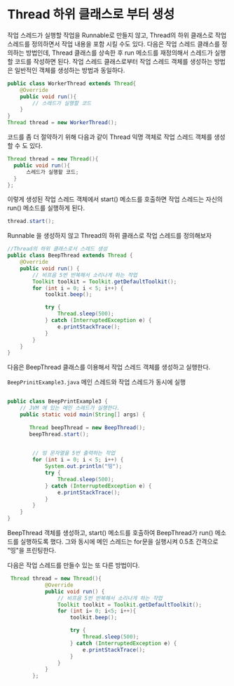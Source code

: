 # Thread 하위 클래스로 부터 생성

작업 스레드가 실행할 작업을 Runnable로 만들지 않고, Thread의 하위 클래스로 작업 스레드를
정의하면서 작업 내용을 포함 시킬 수도 있다. 다음은 작업 스레드 클래스를
정의하는 방법인데, Thread 클래스를 상속한 후 run 메소드를 재정의해서
스레드가 실행할 코드를 작성하면 된다. 작업 스레드 클래스로부터
작업 스레드 객체를 생성하는 방법은 일반적인 객체를 생성하는 방법과 동일하다.

```java
public class WorkerThread extends Thread{
    @Override
    public void run(){
        // 스레드가 실행할 코드
    }
}
Thread thread = new WorkerThread();
```
코드를 좀 더 절약하기 위해 다음과 같이 Thread 익명 객체로
작업 스레드 객체를 생성할 수 도 있다.
```java
Thread thread = new Thread(){
  public void run(){
      스레드가 실행할 코드;
  }  
};
```

이렇게 생성된 작업 스레드 객체에서 start() 메소드를 호출하면 작업 스레드는
자신의 run() 메소드를 실행하게 된다.

```java
thread.start();
```

Runnable 을 생성하지 않고 Thread의 하위 클래스로 작업 스레드를
정의해보자

```java
//Thread의 하위 클래스로서 스레드 생성
public class BeepThread extends Thread {
    @Override
    public void run() {
        // 비프음 5번 반복해서 소리나게 하는 작업
        Toolkit toolkit = Toolkit.getDefaultToolkit();
        for (int i = 0; i < 5; i++) {
            toolkit.beep();

            try {
                Thread.sleep(500);
            } catch (InterruptedException e) {
                e.printStackTrace();
            }
        }
    }
}
```

다음은 BeepThread 클래스를 이용해서 작업 스레드 객체를
생성하고 실행한다.

`BeepPrinitExample3.java`  메인 스레드와 작업 스레드가 동시에 실행

```java

public class BeepPrintExample3 {
    // JVM 에 있는 메인 스레드가 실행한다.
    public static void main(String[] args) {
      
       Thread beepThread = new BeepThread();
       beepThread.start();
      

        // 띵 문자열을 5번 출력하는 작업
        for (int i = 0; i < 5; i++) {
            System.out.println("띵");
            try {
                Thread.sleep(500);
            } catch (InterruptedException e) {
                e.printStackTrace();
            }
        }
    }
}
```
BeepThread 객체를 생성하고, start() 메소드를 호출하여 
BeepThread가 run() 메소드를 실행하도록 했다. 그와 동시에
메인 스레드는 for문을 실행시켜 0.5초 간격으로 "띵"을 프린팅한다.

다음은 작업 스레드를 만들수 있는 또 다른 방법이다.

```java
 Thread thread = new Thread(){
            @Override
            public void run() {
                // 비프음 5번 반복해서 소리나게 하는 작업
                Toolkit toolkit = Toolkit.getDefaultToolkit();
                for (int i= 0; i<5; i++){
                    toolkit.beep();

                    try {
                        Thread.sleep(500);
                    } catch (InterruptedException e) {
                        e.printStackTrace();
                    }
                }
            }
        };
       
```